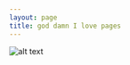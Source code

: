 ```yaml
---
layout: page
title: god damn I love pages
---
```


![alt text](https://picsum.photos/1600/600 "Hover Text")